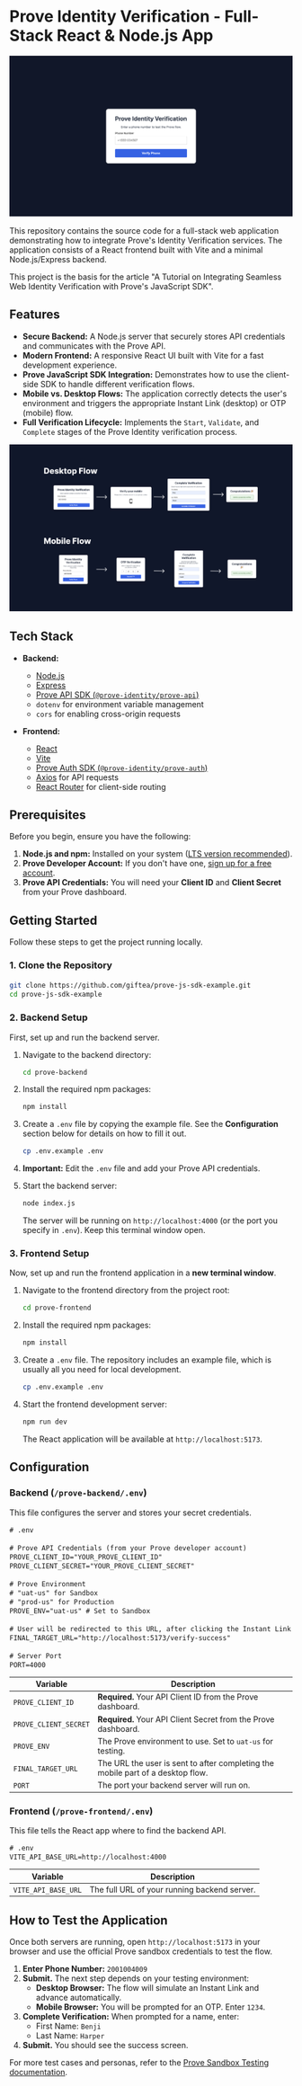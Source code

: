 # Prove Identity Verification - Full-Stack React & Node.js App

![App Home Screenshot](./prove-frontend/public/app-home.png)

This repository contains the source code for a full-stack web application demonstrating how to integrate Prove's Identity Verification services. The application consists of a React frontend built with Vite and a minimal Node.js/Express backend.

This project is the basis for the article "A Tutorial on Integrating Seamless Web Identity Verification with Prove's JavaScript SDK".

## Features

*   **Secure Backend:** A Node.js server that securely stores API credentials and communicates with the Prove API.
*   **Modern Frontend:** A responsive React UI built with Vite for a fast development experience.
*   **Prove JavaScript SDK Integration:** Demonstrates how to use the client-side SDK to handle different verification flows.
*   **Mobile vs. Desktop Flows:** The application correctly detects the user's environment and triggers the appropriate Instant Link (desktop) or OTP (mobile) flow.
*   **Full Verification Lifecycle:** Implements the `Start`, `Validate`, and `Complete` stages of the Prove Identity verification process.

![Device Flow](./prove-frontend/public/device-flow.jpg)

## Tech Stack

*   **Backend:**
    *   [Node.js](https://nodejs.org/)
    *   [Express](https://expressjs.com/)
    *   [Prove API SDK (`@prove-identity/prove-api`)](https://www.npmjs.com/package/@prove-identity/prove-api)
    *   `dotenv` for environment variable management
    *   `cors` for enabling cross-origin requests

*   **Frontend:**
    *   [React](https://react.dev/)
    *   [Vite](https://vitejs.dev/)
    *   [Prove Auth SDK (`@prove-identity/prove-auth`)](https://www.npmjs.com/package/@prove-identity/prove-auth)
    *   [Axios](https://axios-http.com/) for API requests
    *   [React Router](https://reactrouter.com/) for client-side routing

## Prerequisites

Before you begin, ensure you have the following:

1.  **Node.js and npm:** Installed on your system ([LTS version recommended](https://nodejs.org/en/download)).
2.  **Prove Developer Account:** If you don't have one, [sign up for a free account](https://portal.prove.com/en/signup).
3.  **Prove API Credentials:** You will need your **Client ID** and **Client Secret** from your Prove dashboard.

## Getting Started

Follow these steps to get the project running locally.

### 1. Clone the Repository

```bash
git clone https://github.com/giftea/prove-js-sdk-example.git
cd prove-js-sdk-example
```

### 2. Backend Setup

First, set up and run the backend server.

1.  Navigate to the backend directory:
    ```bash
    cd prove-backend
    ```

2.  Install the required npm packages:
    ```bash
    npm install
    ```

3.  Create a `.env` file by copying the example file. See the **Configuration** section below for details on how to fill it out.
    ```bash
    cp .env.example .env
    ```

4.  **Important:** Edit the `.env` file and add your Prove API credentials.

5.  Start the backend server:
    ```bash
    node index.js
    ```
    The server will be running on `http://localhost:4000` (or the port you specify in `.env`). Keep this terminal window open.

### 3. Frontend Setup

Now, set up and run the frontend application in a **new terminal window**.

1.  Navigate to the frontend directory from the project root:
    ```bash
    cd prove-frontend
    ```

2.  Install the required npm packages:
    ```bash
    npm install
    ```

3.  Create a `.env` file. The repository includes an example file, which is usually all you need for local development.
    ```bash
    cp .env.example .env
    ```

4.  Start the frontend development server:
    ```bash
    npm run dev
    ```
    The React application will be available at `http://localhost:5173`.

## Configuration

### Backend (`/prove-backend/.env`)

This file configures the server and stores your secret credentials.

```
# .env

# Prove API Credentials (from your Prove developer account)
PROVE_CLIENT_ID="YOUR_PROVE_CLIENT_ID"
PROVE_CLIENT_SECRET="YOUR_PROVE_CLIENT_SECRET"

# Prove Environment 
# "uat-us" for Sandbox
# "prod-us" for Production
PROVE_ENV="uat-us" # Set to Sandbox

# User will be redirected to this URL, after clicking the Instant Link
FINAL_TARGET_URL="http://localhost:5173/verify-success"

# Server Port
PORT=4000
```

| Variable              | Description                                                               |
| --------------------- | ------------------------------------------------------------------------- |
| `PROVE_CLIENT_ID`     | **Required.** Your API Client ID from the Prove dashboard.                |
| `PROVE_CLIENT_SECRET` | **Required.** Your API Client Secret from the Prove dashboard.            |
| `PROVE_ENV`           | The Prove environment to use. Set to `uat-us` for testing.               |
| `FINAL_TARGET_URL`    | The URL the user is sent to after completing the mobile part of a desktop flow. |
| `PORT`                | The port your backend server will run on.                                 |

### Frontend (`/prove-frontend/.env`)

This file tells the React app where to find the backend API.

```
# .env
VITE_API_BASE_URL=http://localhost:4000
```

| Variable            | Description                                   |
| ------------------- | --------------------------------------------- |
| `VITE_API_BASE_URL` | The full URL of your running backend server.  |

## How to Test the Application

Once both servers are running, open `http://localhost:5173` in your browser and use the official Prove sandbox credentials to test the flow.

1.  **Enter Phone Number:** `2001004009`
2.  **Submit.** The next step depends on your testing environment:
    *   **Desktop Browser:** The flow will simulate an Instant Link and advance automatically.
    *   **Mobile Browser:** You will be prompted for an OTP. Enter `1234`.
3.  **Complete Verification:** When prompted for a name, enter:
    *   First Name: `Benji`
    *   Last Name: `Harper`
4.  **Submit.** You should see the success screen.

For more test cases and personas, refer to the [Prove Sandbox Testing documentation](https://developer.prove.com/docs/prove-identity-sandbox-testing).
